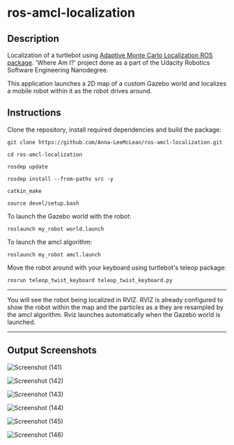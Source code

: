 # ros-amcl-localization
## Description
Localization of a turtlebot using [Adaptive Monte Carlo Localization ROS package](http://wiki.ros.org/amcl). 'Where Am I?' project done as a part of the Udacity Robotics Software Engineering Nanodegree.


This application launches a 2D map of a custom Gazebo world and localizes a mobile robot within it as the robot drives around. 

## Instructions

Clone the repository, install required dependencies and build the package:

`git clone https://github.com/Anna-LeeMcLean/ros-amcl-localization.git`

`cd ros-amcl-localization`

`rosdep update`

`rosdep install --from-paths src -y`

`catkin_make`

`source devel/setup.bash`

To launch the Gazebo world with the robot:

`roslaunch my_robot world.launch`

To launch the amcl algorithm:

`roslaunch my_robot amcl.launch`

Move the robot around with your keyboard using turtlebot's teleop package:

`rosrun teleop_twist_keyboard teleop_twist_keyboard.py`


---

You will see the robot being localized in RVIZ. RVIZ is already configured to show the robot within the map and the particles as a they are resampled by the amcl algorithm. 
Rviz launches automatically when the Gazebo world is launched.

---

## Output Screenshots

![Screenshot (141)](https://user-images.githubusercontent.com/60242931/179150707-f963cfc6-a38b-461e-9f3a-7915c6869f35.png)

![Screenshot (142)](https://user-images.githubusercontent.com/60242931/179150724-13917b47-ee0f-4011-be4c-0633e57cde2a.png)

![Screenshot (143)](https://user-images.githubusercontent.com/60242931/179150739-a0e02b88-3d85-4fcc-95f9-b22753d34952.png)

![Screenshot (144)](https://user-images.githubusercontent.com/60242931/179150752-03fbe3d4-ce2f-48db-b643-7c94d6505d9b.png)

![Screenshot (145)](https://user-images.githubusercontent.com/60242931/179150772-c2f01ceb-d0e8-4056-ba59-60cbb4da4dd7.png)

![Screenshot (146)](https://user-images.githubusercontent.com/60242931/179150789-fd05ebe5-a7c4-48e7-9154-7554157264f8.png)

